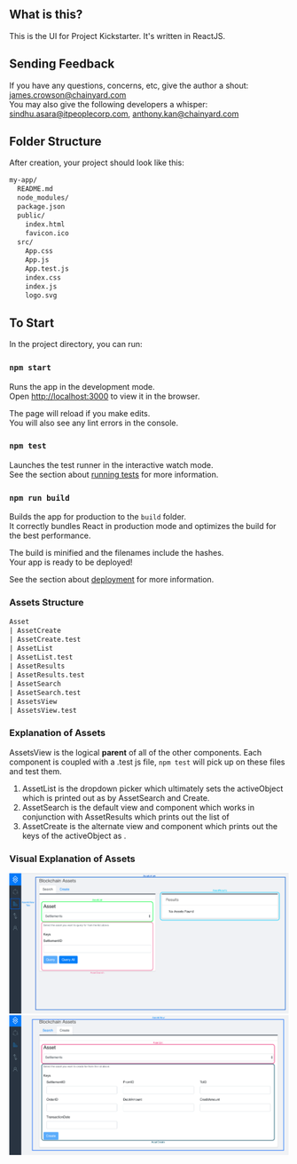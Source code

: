 ## What is this?

This is the UI for Project Kickstarter. It's written in ReactJS.

## Sending Feedback

If you have any questions, concerns, etc, give the author a shout: james.crowson@chainyard.com <br>
You may also give the following developers a whisper: sindhu.asara@itpeoplecorp.com, anthony.kan@chainyard.com

## Folder Structure

After creation, your project should look like this:

```
my-app/
  README.md
  node_modules/
  package.json
  public/
    index.html
    favicon.ico
  src/
    App.css
    App.js
    App.test.js
    index.css
    index.js
    logo.svg
```

## To Start

In the project directory, you can run:

### `npm start`

Runs the app in the development mode.<br>
Open [http://localhost:3000](http://localhost:3000) to view it in the browser.

The page will reload if you make edits.<br>
You will also see any lint errors in the console.

### `npm test`

Launches the test runner in the interactive watch mode.<br>
See the section about [running tests](#running-tests) for more information.

### `npm run build`

Builds the app for production to the `build` folder.<br>
It correctly bundles React in production mode and optimizes the build for the best performance.

The build is minified and the filenames include the hashes.<br>
Your app is ready to be deployed!

See the section about [deployment](#deployment) for more information.

### Assets Structure
```
Asset
| AssetCreate
| AssetCreate.test
| AssetList
| AssetList.test
| AssetResults
| AssetResults.test
| AssetSearch
| AssetSearch.test
| AssetsView
| AssetsView.test
```

### Explanation of Assets
AssetsView is the logical **parent** of all of the other components.
Each component is coupled with a .test js file, `npm test` will pick up on these files and test them.

1. AssetList is the dropdown picker which ultimately sets the activeObject which is printed out as <Fields> by AssetSearch and Create.
2. AssetSearch is the default view and component which works in conjunction with AssetResults which prints out the list of <Assets>
3. AssetCreate is the alternate view and component which prints out the keys of the activeObject as <Fields>.

### Visual Explanation of Assets
![Please check src/assets/img/Asset1.png](src/assets/img/Asset1.png)<br>
![Please check src/assets/img/Asset2.png](src/assets/img/Asset2.png)
